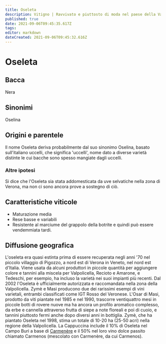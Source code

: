 ```yaml
---
title: Oseleta
description: Vitigno | Ravvivato e piuttosto di moda nel paese della Valpolicella.
published: true
date: 2021-09-06T09:45:35.617Z
tags: 
editor: markdown
dateCreated: 2021-09-06T09:45:32.616Z
---
```


# Oseleta

## Bacca
Nera
## Sinonimi
Oselina



## Origini e parentele
Il nome Oseleta deriva probabilmente dal suo sinonimo Oselina, basato sull'italiano uccelli, che significa 'uccelli', nome dato a diverse varietà distinte le cui bacche sono spesso mangiate dagli uccelli.

### Altre ipotesi
Si dice che l'Oseleta sia stata addomesticata da uve selvatiche nella zona di Verona, ma non ci sono ancora prove a sostegno di ciò.

## Caratteristiche viticole
- Maturazione media
- Rese basse e variabili
- Resistente al marciume del grappolo della botrite e quindi può essere vendemmiata tardi.

## Diffusione geografica
L'oseleta era quasi estinta prima di essere recuperata negli anni '70 nel piccolo villaggio di Pigozzo, a nord est di Verona in Veneto, nel nord est d'Italia. Viene usata da alcuni produttori in piccole quantità per aggiungere colore e tannini alla miscela per Valpolicella, Recioto e Amarone, e Tedeschi, per esempio, ha incluso la varietà nei suoi impianti più recenti. Dal 2002 l'Oseleta è ufficialmente autorizzata e raccomandata nella zona della Valpolicella. Zymè e Masi producono due dei rarissimi esempi di vini varietali, entrambi classificati come IGT Rosso del Veronese. L'Osar di Masi, prodotto da viti piantate nel 1985 e nel 1990, trascorre ventiquattro mesi in piccole botti di rovere nuove ma ha ancora un profilo aromatico complesso, da erbe e cannella attraverso frutta di siepe a note floreali e poi di cuoio, e tannini piuttosto fermi anche dopo diversi anni in bottiglia. Zymè, che ha piantato Oseleta nel 1998, stima un totale di 10-20 ha (25-50 acri) nella regione della Valpolicella. La Cappuccina include il 10% di Oseleta nel Campo Buri a base di [Carmenère](/vitigni/Francia/carmenere) e il 50% nel loro vino dolce passito chiamato Carmenos (mescolato con Carmenère, da cui Carmenos).